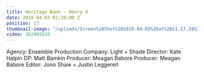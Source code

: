 ```yaml
---
title: Heritage Bank - Henry 4
date: 2018-04-03 01:26:00 Z
position: 17
thumbnail-image: "/uploads/Screen%20Shot%202018-04-03%20at%2011.17.24%20am.png"
video: 262905620
---
```


Agency: Ensemble
Production Company: Light + Shade
Director: Kate Halpin
DP: Matt Bamkin 
Producer: Meagan Babore
Producer: Meagan Babore
Editor: Jono Shaw + Justin Leggereit